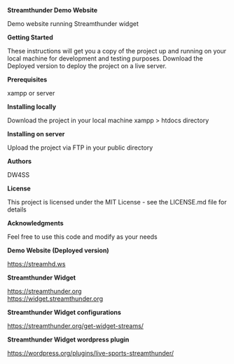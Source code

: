 **Streamthunder Demo Website**  

Demo website running Streamthunder widget

**Getting Started** 

These instructions will get you a copy of the project up and running on your local machine for development and testing purposes. Download the Deployed version to deploy the project on a live server.

**Prerequisites** 

xampp or server

**Installing locally**  

Download the project in your local machine xampp > htdocs directory

**Installing on server**  

Upload the project via FTP in your public directory
 
**Authors** 

DW4SS
 
**License** 

This project is licensed under the MIT License - see the LICENSE.md file for details

**Acknowledgments**  

Feel free to use this code and modify as your needs

**Demo Website (Deployed version)**

https://streamhd.ws 

**Streamthunder Widget**  

https://streamthunder.org  
https://widget.streamthunder.org  

**Streamthunder Widget configurations**  

https://streamthunder.org/get-widget-streams/

**Streamthunder Widget wordpress plugin**  

https://wordpress.org/plugins/live-sports-streamthunder/

